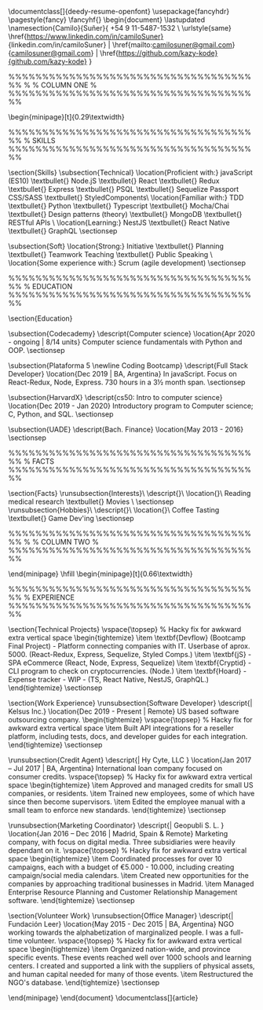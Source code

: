 \documentclass[]{deedy-resume-openfont}
\usepackage{fancyhdr}
\pagestyle{fancy}
\fancyhf{}
\begin{document}
\lastupdated
\namesection{Camilo}{Suñer}{
+54 9 11-5487-1532 \\
\urlstyle{same}
\href{https://www.linkedin.com/in/camiloSuner}
{linkedin.com/in/camiloSuner} | \href{mailto:camilosuner@gmail.com}{camilosuner@gmail.com} | \href{https://github.com/kazy-kode}{github.com/kazy-kode}
}

%%%%%%%%%%%%%%%%%%%%%%%%%%%%%%%%%%%%%%
%
% COLUMN ONE
%
%%%%%%%%%%%%%%%%%%%%%%%%%%%%%%%%%%%%%%

\begin{minipage}[t]{0.29\textwidth}

%%%%%%%%%%%%%%%%%%%%%%%%%%%%%%%%%%%%%%
% SKILLS
%%%%%%%%%%%%%%%%%%%%%%%%%%%%%%%%%%%%%%

\section{Skills}
\subsection{Technical}
\location{Proficient with:}
javaScript (ES10) \textbullet{} Node.jS \textbullet{} React \textbullet{} Redux \textbullet{} Express \textbullet{} PSQL \textbullet{} Sequelize Passport CSS/SASS \textbullet{} StyledComponents\\
\location{Familiar with:}
TDD \textbullet{} Python \textbullet{} Typescript \textbullet{} Mocha/Chai \textbullet{} Design patterns (theory) \textbullet{} MongoDB \textbullet{} RESTful APIs \\
\location{Learning:}
NestJS \textbullet{} React Native \textbullet{} GraphQL
\sectionsep

\subsection{Soft}
\location{Strong:}
Initiative \textbullet{} Planning \textbullet{} Teamwork Teaching \textbullet{} Public Speaking \\
\location{Some experience with:}
Scrum (agile development)
\sectionsep

%%%%%%%%%%%%%%%%%%%%%%%%%%%%%%%%%%%%%%
% EDUCATION
%%%%%%%%%%%%%%%%%%%%%%%%%%%%%%%%%%%%%%

\section{Education}

\subsection{Codecademy}
\descript{Computer science}
\location{Apr 2020 - ongoing | 8/14 units}
Computer science fundamentals with Python and OOP.
\sectionsep

\subsection{Plataforma 5 \newline Coding Bootcamp}
\descript{Full Stack Developer}
\location{Dec 2019 | BA, Argentina}
In javaScript. Focus on React-Redux, Node, Express. 730 hours in a 3½ month span.
\sectionsep

\subsection{HarvardX}
\descript{cs50: Intro to computer science}
\location{Dec 2019 - Jan 2020}
Introductory program to Computer science; C, Python, and SQL.
\sectionsep

\subsection{UADE}
\descript{Bach. Finance}
\location{May 2013 - 2016}
\sectionsep

%%%%%%%%%%%%%%%%%%%%%%%%%%%%%%%%%%%%%%
% FACTS
%%%%%%%%%%%%%%%%%%%%%%%%%%%%%%%%%%%%%%

\section{Facts}
\runsubsection{Interests}\\
\descript{}\\
\location{}\\
Reading medical research \textbullet{} Movies \\
\sectionsep
\runsubsection{Hobbies}\\
\descript{}\\
\location{}\\
Coffee Tasting \textbullet{} Game Dev'ing
\sectionsep

%%%%%%%%%%%%%%%%%%%%%%%%%%%%%%%%%%%%%%
%
% COLUMN TWO
%
%%%%%%%%%%%%%%%%%%%%%%%%%%%%%%%%%%%%%%

\end{minipage}
\hfill
\begin{minipage}[t]{0.66\textwidth}

%%%%%%%%%%%%%%%%%%%%%%%%%%%%%%%%%%%%%%
% EXPERIENCE
%%%%%%%%%%%%%%%%%%%%%%%%%%%%%%%%%%%%%%

\section{Technical Projects}
\vspace{\topsep} % Hacky fix for awkward extra vertical space
\begin{tightemize}
\item \textbf{Devflow} (Bootcamp Final Project) -
Platform connecting companies with IT. Userbase of aprox. 5000. (React-Redux, Express, Sequelize, Styled Comps.)
\item \textbf{jS} - SPA eCommerce (React, Node, Express, Sequelize)
\item \textbf{Cryptid} - CLI program to check on cryptocurrencies. (Node.)
\item \textbf{Hoard} - Expense tracker - WIP - (TS, React Native, NestJS, GraphQL.)
\end{tightemize}
\sectionsep

\section{Work Experience}
\runsubsection{Software Developer}
\descript{| Kelsus Inc.}
\location{Dec 2019 - Present | Remote}
US based software outsourcing company.
\begin{tightemize}
\vspace{\topsep} % Hacky fix for awkward extra vertical space
\item Built API integrations for a reseller platform, including tests, docs, and developer guides for each integration.
\end{tightemize}
\sectionsep

\runsubsection{Credit Agent}
\descript{| Hy Cyte, LLC }
\location{Jan 2017 – Jul 2017 | BA, Argentina}
International loan company focused on consumer credits.
\vspace{\topsep} % Hacky fix for awkward extra vertical space
\begin{tightemize}
\item Approved and managed credits for small US companies, or residents.
\item Trained new employees, some of which have since then become supervisors.
\item Edited the employee manual with a small team to enforce new standards.
\end{tightemize}
\sectionsep

\runsubsection{Marketing Coordinator}
\descript{| Geopubli S. L. }
\location{Jan 2016 – Dec 2016 | Madrid, Spain \& Remote}
Marketing company, with focus on digital media. Three subsidiaries were heavily dependant on it.
\vspace{\topsep} % Hacky fix for awkward extra vertical space
\begin{tightemize}
\item Coordinated processes for over 10 campaigns, each with a budget of €5.000 - 10.000, including creating campaign/social media calendars.
\item Created new opportunities for the companies by approaching traditional businesses in Madrid.
\item Managed Enterprise Resource Planning and Customer Relationship Management software.
\end{tightemize}
\sectionsep

\section{Volunteer Work}
\runsubsection{Office Manager}
\descript{| Fundación Leer}
\location{May 2015 - Dec 2015 | BA, Argentina}
NGO working towards the alphabetization of marginalized people. I was a full-time volunteer.
\vspace{\topsep} % Hacky fix for awkward extra vertical space
\begin{tightemize}
\item Organized nation-wide, and province specific events.
These events reached well over 1000 schools and learning centers. I created and supported a link with the suppliers of physical assets, and human capital needed for many of those events.
\item Restructured the NGO's database.
\end{tightemize}
\sectionsep

\end{minipage}
\end{document} \documentclass[]{article}
